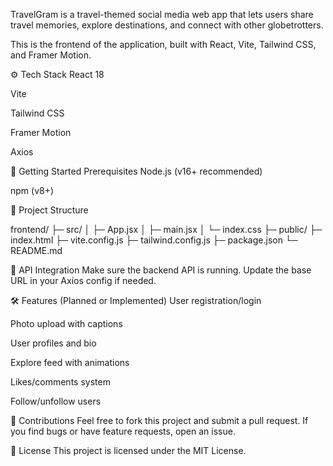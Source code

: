 TravelGram is a travel-themed social media web app that lets users share travel memories, explore destinations, and connect with other globetrotters.

This is the frontend of the application, built with React, Vite, Tailwind CSS, and Framer Motion.

⚙️ Tech Stack
React 18

Vite

Tailwind CSS

Framer Motion

Axios

🚀 Getting Started
Prerequisites
Node.js (v16+ recommended)

npm (v8+)


📁 Project Structure

frontend/
├─ src/
│  ├─ App.jsx
│  ├─ main.jsx
│  └─ index.css
├─ public/
├─ index.html
├─ vite.config.js
├─ tailwind.config.js
├─ package.json
└─ README.md


📡 API Integration
Make sure the backend API is running. Update the base URL in your Axios config if needed.

🛠️ Features (Planned or Implemented)
 User registration/login

 Photo upload with captions

 User profiles and bio

 Explore feed with animations

 Likes/comments system

 Follow/unfollow users

🙌 Contributions
Feel free to fork this project and submit a pull request. If you find bugs or have feature requests, open an issue.

📄 License
This project is licensed under the MIT License.
